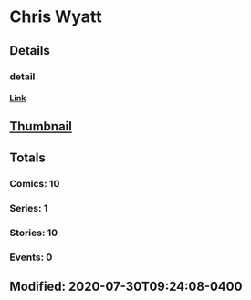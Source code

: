 # Chris  Wyatt 
## Details
### detail
#### [Link](http://marvel.com/comics/creators/8228/chris_doc_wyatt?utm_campaign=apiRef&utm_source=225578a89fc76f3d20fbffda5d17a88d)
## [Thumbnail](http://i.annihil.us/u/prod/marvel/i/mg/b/40/image_not_available.jpg)
## Totals
### Comics: 10
### Series: 1
### Stories: 10
### Events: 0
## Modified: 2020-07-30T09:24:08-0400